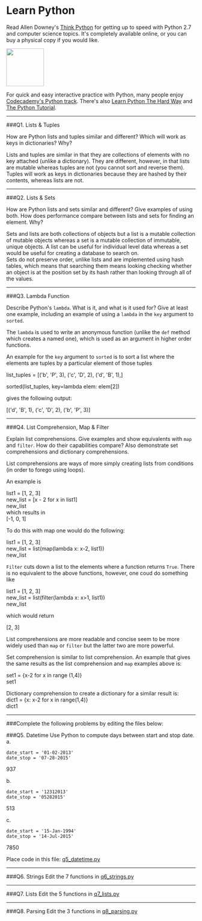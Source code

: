 # Learn Python

Read Allen Downey's [Think Python](http://www.greenteapress.com/thinkpython/) for getting up to speed with Python 2.7 and computer science topics. It's completely available online, or you can buy a physical copy if you would like.

<a href="http://www.greenteapress.com/thinkpython/"><img src="img/think_python.png" style="width: 100px;" target="_blank"></a>

For quick and easy interactive practice with Python, many people enjoy [Codecademy's Python track](http://www.codecademy.com/en/tracks/python). There's also [Learn Python The Hard Way](http://learnpythonthehardway.org/book/) and [The Python Tutorial](https://docs.python.org/2/tutorial/).

---

###Q1. Lists &amp; Tuples

How are Python lists and tuples similar and different? Which will work as keys in dictionaries? Why?

Lists and tuples are similar in that they are collections of elements with no key attached (unlike a dictionary).  They are different, however, in that lists are mutable whereas tuples are not (you cannot sort and reverse them).  Tuples will work as keys in dictionaries because they are hashed by their contents, whereas lists are not.

---

###Q2. Lists &amp; Sets

How are Python lists and sets similar and different? Give examples of using both. How does performance compare between lists and sets for finding an element. Why?

Sets and lists are both collections of objects but a list is a mutable collection of mutable objects whereas a set is a mutable collection of immutable, unique objects.  A list can be useful for individual level data whereas a set would be useful for creating a database to search on.  
Sets do not preserve order, unlike lists and are implemented using hash tables, which means that searching them means looking checking whether an object is at the position set by its hash rather than looking through all of the values.

---

###Q3. Lambda Function

Describe Python's `lambda`. What is it, and what is it used for? Give at least one example, including an example of using a `lambda` in the `key` argument to `sorted`.

The `lambda` is used to write an anonymous function (unlike the `def` method which creates a named one), which is used as an argument in higher order functions.  

An example for the `key` argument to `sorted` is to sort a list where the elements are tuples by a particular element of those tuples

list_tuples = [('b', 'P', 3), ('c', 'D', 2), ('d', 'B', 1),]  

sorted(list_tuples, key=lambda elem: elem[2])  

gives the following output:  

[('d', 'B', 1), ('c', 'D', 2), ('b', 'P', 3)]

---

###Q4. List Comprehension, Map &amp; Filter

Explain list comprehensions. Give examples and show equivalents with `map` and `filter`. How do their capabilities compare? Also demonstrate set comprehensions and dictionary comprehensions.

List comprehensions are ways of more simply creating lists from conditions (in order to forego using loops).  

An example is 

list1 = [1, 2, 3]  
new_list = [x - 2 for x in list1]  
new_list  
which results in  
[-1, 0, 1]  
 
To do this with map one would do the following:

list1 = [1, 2, 3]  
new_list = list(map(lambda x: x-2, list1))  
new_list  

`Filter` cuts down a list to the elements where a function returns `True`.  There is no equivalent to the above functions, however, one coud do something like 

list1 = [1, 2, 3]  
new_list = list(filter(lambda x: x>1, list1))   
new_list  

which would return  

[2, 3]  

List comprehensions are more readable and concise seem to be more widely used than `map` or `filter` but the latter two are more powerful.  

Set comprehension is similar to list comprehension.  An example that gives the same results as the list comprehension and `map` examples above is:

set1 = {x-2 for x in range (1,4)}  
set1

Dictionary comprehension to create a dictionary for a similar result is:  
dict1 = {x: x-2 for x in range(1,4)}  
dict1  


---


###Complete the following problems by editing the files below:

###Q5. Datetime
Use Python to compute days between start and stop date.   
a.  

```
date_start = '01-02-2013'    
date_stop = '07-28-2015'
```
937

b.  
```
date_start = '12312013'  
date_stop = '05282015'  
```
513

c.  
```
date_start = '15-Jan-1994'      
date_stop = '14-Jul-2015'  
```

7850

Place code in this file: [q5_datetime.py](python/q5_datetime.py)

---

###Q6. Strings
Edit the 7 functions in [q6_strings.py](python/q6_strings.py)

---

###Q7. Lists
Edit the 5 functions in [q7_lists.py](python/q7_lists.py)

---

###Q8. Parsing
Edit the 3 functions in [q8_parsing.py](python/q8_parsing.py)





